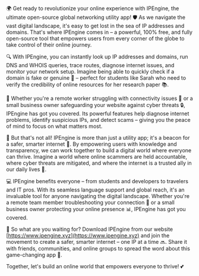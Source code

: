 🌍 Get ready to revolutionize your online experience with IPEngine, the ultimate open-source global networking utility app! 🛡️ As we navigate the vast digital landscape, it's easy to get lost in the sea of IP addresses and domains. That's where IPEngine comes in – a powerful, 100% free, and fully open-source tool that empowers users from every corner of the globe to take control of their online journey.

🔍 With IPEngine, you can instantly look up IP addresses and domains, run DNS and WHOIS queries, trace routes, diagnose internet issues, and monitor your network setup. Imagine being able to quickly check if a domain is fake or genuine 🤔 – perfect for students like Sarah who need to verify the credibility of online resources for her research paper 📚.

📡 Whether you're a remote worker struggling with connectivity issues 👋 or a small business owner safeguarding your website against cyber threats 🔒, IPEngine has got you covered. Its powerful features help diagnose internet problems, identify suspicious IPs, and detect scams – giving you the peace of mind to focus on what matters most.

🚀 But that's not all! IPEngine is more than just a utility app; it's a beacon for a safer, smarter internet 🌟. By empowering users with knowledge and transparency, we can work together to build a digital world where everyone can thrive. Imagine a world where online scammers are held accountable, where cyber threats are mitigated, and where the internet is a trusted ally in our daily lives 💪.

💻 IPEngine benefits everyone – from students and developers to travelers and IT pros. With its seamless language support and global reach, it's an invaluable tool for anyone navigating the digital landscape. Whether you're a remote team member troubleshooting your connection 🔧 or a small business owner protecting your online presence 📊, IPEngine has got you covered.

🎉 So what are you waiting for? Download IPEngine from our website [https://www.ipengine.xyz](https://www.ipengine.xyz) and join the movement to create a safer, smarter internet – one IP at a time 🔜. Share it with friends, communities, and online groups to spread the word about this game-changing app 📢.

Together, let's build an online world that empowers everyone to thrive! 💕